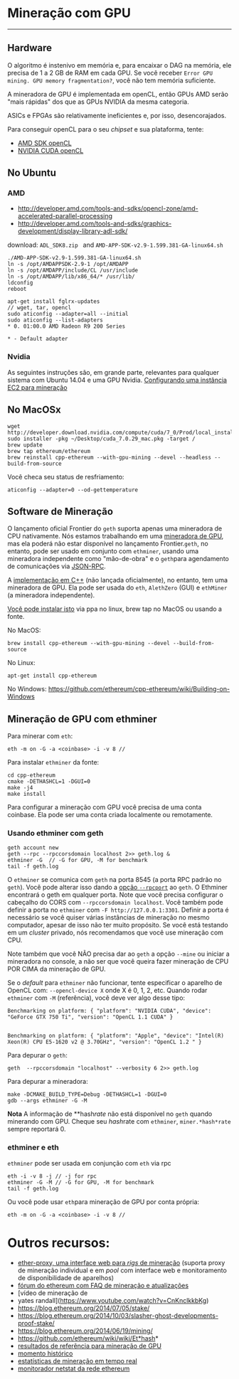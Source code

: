 # Mineração com GPU

***

## Hardware

O algoritmo é instenivo em memória e, para encaixar o DAG na memória, ele precisa de 1 a 2 GB de RAM em cada GPU. Se você receber `Error GPU mining. GPU memory fragmentation?`, você não tem memória suficiente.

A mineradora de GPU é implementada em openCL, então GPUs AMD serão "mais rápidas" dos que as GPUs NVIDIA da mesma categoria.

ASICs e FPGAs são relativamente ineficientes e, por isso, desencorajados. 

Para conseguir openCL para o seu *chipset* e sua plataforma, tente:
* [AMD SDK openCL](http://developer.amd.com/tools-and-sdks/opencl-zone/amd-accelerated-parallel-processing-app-sdk)
* [NVIDIA CUDA openCL](https://developer.nvidia.com/cuda-downloads)

## No Ubuntu
### AMD

* http://developer.amd.com/tools-and-sdks/opencl-zone/amd-accelerated-parallel-processing
* http://developer.amd.com/tools-and-sdks/graphics-development/display-library-adl-sdk/

download: `ADL_SDK8.zip ` and `AMD-APP-SDK-v2.9-1.599.381-GA-linux64.sh`

```
./AMD-APP-SDK-v2.9-1.599.381-GA-linux64.sh
ln -s /opt/AMDAPPSDK-2.9-1 /opt/AMDAPP
ln -s /opt/AMDAPP/include/CL /usr/include
ln -s /opt/AMDAPP/lib/x86_64/* /usr/lib/
ldconfig
reboot
```

```
apt-get install fglrx-updates
// wget, tar, opencl
sudo aticonfig --adapter=all --initial
sudo aticonfig --list-adapters
* 0. 01:00.0 AMD Radeon R9 200 Series

* - Default adapter
```

### Nvidia
As seguintes instruções são, em grande parte, relevantes para qualquer sistema com Ubuntu 14.04 e uma GPU Nvidia.
[Configurando uma instância EC2 para mineração](https://forum.ethereum.org/discussion/comment/8889/#Comment_8889)

## No MacOSx

```
wget http://developer.download.nvidia.com/compute/cuda/7_0/Prod/local_installers/cuda_7.0.29_mac.pkg
sudo installer -pkg ~/Desktop/cuda_7.0.29_mac.pkg -target /
brew update
brew tap ethereum/ethereum
brew reinstall cpp-ethereum --with-gpu-mining --devel --headless --build-from-source
```

Você checa seu status de resfriamento:

    aticonfig --adapter=0 --od-gettemperature

## Software de Mineração

O lançamento oficial Frontier do `geth` suporta apenas uma mineradora de CPU nativamente. Nós estamos trabalhando em uma [mineradora de GPU](https://github.com/ethereum/go-ethereum/tree/gpuminer), mas ela poderá não estar disponível no lançamento Frontier.`geth`, no entanto, pode ser usado em conjunto com `ethminer`, usando uma mineradora independente como "mão-de-obra" e o `geth`para agendamento de comunicações via [JSON-RPC](https://github.com/ethereum/wiki/wiki/JSON-RPC). 

A [implementação em C++](https://github.com/ethereum/cpp-ethereum/) (não lançada oficialmente), no entanto, tem uma mineradora de GPU. Ela pode ser usada do `eth`, `AlethZero` (GUI) e `ethMiner` (a mineradora independente). 

[Você pode instalar isto](https://github.com/ethereum/cpp-ethereum/wiki/Installing-*client*s) via ppa no linux, brew tap no MacOS ou usando a fonte. 

No MacOS:
```
brew install cpp-ethereum --with-gpu-mining --devel --build-from-source
```

No Linux:
```
apt-get install cpp-ethereum 
```

No Windows: 
https://github.com/ethereum/cpp-ethereum/wiki/Building-on-Windows

## Mineração de GPU com ethminer 
Para minerar com `eth`:

```
eth -m on -G -a <coinbase> -i -v 8 //
```

Para instalar `ethminer` da fonte:

```
cd cpp-ethereum
cmake -DETHASHCL=1 -DGUI=0
make -j4
make install
```

Para configurar a mineração com GPU você precisa de uma conta coinbase. Ela pode ser uma conta criada localmente ou remotamente.


### Usando ethminer com geth

```
geth account new
geth --rpc --rpccorsdomain localhost 2>> geth.log &
ethminer -G  // -G for GPU, -M for benchmark
tail -f geth.log
```

O `ethminer` se comunica com `geth` na porta 8545 (a porta RPC padrão no `geth`). Você pode alterar isso dando a [opção `--rpcport`](https://github.com/ethereum/go-ethereum/Command-Line-Options) ao `geth`.
O Ethminer encontrará o geth em qualquer porta. Note que você precisa configurar o cabeçalho do CORS com `--rpccorsdomain localhost`. Você também pode definir a porta no `ethminer` com `-F http://127.0.0.1:3301`. Definir a porta é necessário se você quiser várias instâncias de mineração no mesmo computador, apesar de isso não ter muito propósito. Se você está testando em um *cluster* privado, nós recomendamos que você use mineração com CPU.

Note também que você NÃO precisa dar ao `geth` a opção `--mine` ou iniciar a mineradora no console, a não ser que você queira fazer mineração de CPU POR CIMA da mineração de GPU. 


Se o *default* para `ethminer` não funcionar, tente especificar o aparelho de OpenCL com: `--opencl-device X` onde X é 0, 1, 2, etc.
Quando rodar `ethminer` com `-M` (referência), você deve ver algo desse tipo:

    Benchmarking on platform: { "platform": "NVIDIA CUDA", "device": "GeForce GTX 750 Ti", "version": "OpenCL 1.1 CUDA" }


    Benchmarking on platform: { "platform": "Apple", "device": "Intel(R) Xeon(R) CPU E5-1620 v2 @ 3.70GHz", "version": "OpenCL 1.2 " }

Para depurar o `geth`:

```
geth  --rpccorsdomain "localhost" --verbosity 6 2>> geth.log
```

Para depurar a mineradora: 

```
make -DCMAKE_BUILD_TYPE=Debug -DETHASHCL=1 -DGUI=0
gdb --args ethminer -G -M
```

**Nota** 
A informação de **hash*rate* não está disponível no `geth` quando minerando com GPU. Cheque seu *hash*rate com `ethminer`, `miner.*hash*rate` sempre reportará 0. 


### ethminer e eth

`ethminer` pode ser usada em conjunção com `eth` via rpc

```
eth -i -v 8 -j // -j for rpc
ethminer -G -M // -G for GPU, -M for benchmark
tail -f geth.log
```

Ou você pode usar `eth`para mineração de GPU por conta própria:

```
eth -m on -G -a <coinbase> -i -v 8 //
```

# Outros recursos:

* [ether-proxy, uma interface web para *rigs* de mineração](https://github.com/sammy007/ether-proxy)
  (suporta proxy de mineração individual e em *pool* com interface web e monitoramento de disponibilidade de aparelhos)
* [fórum do ethereum com FAQ de mineração e atualizações](https://forum.ethereum.org/discussion/197/mining-faq-live-updates)
* [vídeo de mineração de 
* yates randall](https://www.youtube.com/watch?v=CnKnclkkbKg)
* https://blog.ethereum.org/2014/07/05/stake/
* https://blog.ethereum.org/2014/10/03/slasher-ghost-developments-proof-stake/
* https://blog.ethereum.org/2014/06/19/mining/
* https://github.com/ethereum/wiki/wiki/Et*hash*
* [resultados de referência para mineração de GPU](https://forum.ethereum.org/discussion/2134/gpu-mining-is-out-come-and-let-us-know-of-your-bench-scores)
* [momento histórico](https://twitter.com/gavofyork/status/586623875577937922)
* [estatísticas de mineração em tempo real](https://etherapps.info/stats/mining)
* [monitorador netstat da rede ethereum](stats.ethdev.com)

